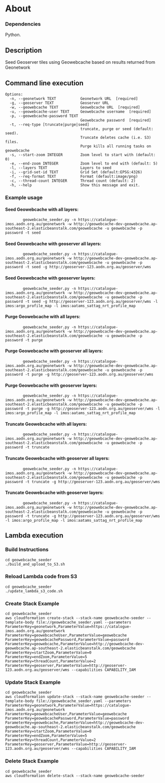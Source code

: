 # About

### Dependencies

Python.

## Description

  Seed Geoserver tiles using Geowebcache based on results returned from Geonetwork


## Command line execution

```
Options:
  -n, --geonetwork TEXT           Geonetwork URL  [required]
  -g, --geoserver TEXT            Geoserver URL
  -w, --geowebcache TEXT          Geowebcache URL  [required]
  -u, --geowebcache-user TEXT     Geowebcache username  [required]
  -p, --geowebcache-password TEXT
                                  Geowebcache password  [required]
  -t, --req-type [truncate|purge|seed]
                                  truncate, purge or seed (default: seed).
                                  Truncate deletes cache (i.e. S3) files.
                                  Purge kills all running tasks on geowebcache
  -s, --start-zoom INTEGER        Zoom level to start with (default: 0)
  -e, --end-zoom INTEGER          Zoom level to end with (default: 5)
  -l, --layers TEXT               Layers to seed
  -i, --grid-set-id TEXT          Grid Set (default:EPSG:4326)
  -f, --req-format TEXT           Format (default:image/png)
  -c, --thread-count INTEGER      Thread count (default: 2)
  -h, --help                      Show this message and exit.
  ```

### Example usage

####        Seed Geowebcache with all layers:
            geowebcache_seeder.py -n https://catalogue-imos.aodn.org.au/geonetwork -w http://geowebcache-dev-geowebcache.ap-southeast-2.elasticbeanstalk.com/geowebcache -u geowebcache -p  password -t seed

####        Seed Geowebcache with geoserver all layers:
            geowebcache_seeder.py -n https://catalogue-imos.aodn.org.au/geonetwork -w http://geowebcache-dev-geowebcache.ap-southeast-2.elasticbeanstalk.com/geowebcache -u geowebcache -p  password -t seed -g http://geoserver-123.aodn.org.au/geoserver/wms

####        Seed Geowebcache with geoserver layers:
            geowebcache_seeder.py -n https://catalogue-imos.aodn.org.au/geonetwork -w http://geowebcache-dev-geowebcache.ap-southeast-2.elasticbeanstalk.com/geowebcache -u geowebcache -p  password -t seed -g http://geoserver-123.aodn.org.au/geoserver/wms -l imos:argo_profile_map -l imos:aatams_sattag_nrt_profile_map

####        Purge Geowebcache with all layers:
            geowebcache_seeder.py -n https://catalogue-imos.aodn.org.au/geonetwork -w http://geowebcache-dev-geowebcache.ap-southeast-2.elasticbeanstalk.com/geowebcache -u geowebcache -p  password -t purge

####        Purge Geowebcache with geoserver all layers:
            geowebcache_seeder.py -n https://catalogue-imos.aodn.org.au/geonetwork -w http://geowebcache-dev-geowebcache.ap-southeast-2.elasticbeanstalk.com/geowebcache -u geowebcache -p  password -t purge -g http://geoserver-123.aodn.org.au/geoserver/wms

####        Purge Geowebcache with geoserver layers:
            geowebcache_seeder.py -n https://catalogue-imos.aodn.org.au/geonetwork -w http://geowebcache-dev-geowebcache.ap-southeast-2.elasticbeanstalk.com/geowebcache -u geowebcache -p  password -t purge -g http://geoserver-123.aodn.org.au/geoserver/wms -l imos:argo_profile_map -l imos:aatams_sattag_nrt_profile_map

####        Truncate Geowebcache with all layers:
            geowebcache_seeder.py -n https://catalogue-imos.aodn.org.au/geonetwork -w http://geowebcache-dev-geowebcache.ap-southeast-2.elasticbeanstalk.com/geowebcache -u geowebcache -p  password -t truncate

####        Truncate Geowebcache with geoserver all layers:
            geowebcache_seeder.py -n https://catalogue-imos.aodn.org.au/geonetwork -w http://geowebcache-dev-geowebcache.ap-southeast-2.elasticbeanstalk.com/geowebcache -u geowebcache -p  password -t truncate -g http://geoserver-123.aodn.org.au/geoserver/wms

####        Truncate Geowebcache with geoserver layers:
            geowebcache_seeder.py -n https://catalogue-imos.aodn.org.au/geonetwork -w http://geowebcache-dev-geowebcache.ap-southeast-2.elasticbeanstalk.com/geowebcache -u geowebcache -p  password -t truncate -g http://geoserver-123.aodn.org.au/geoserver/wms -l imos:argo_profile_map -l imos:aatams_sattag_nrt_profile_map


## Lambda execution

### Build Instructions

  ```
  cd geowebcache_seeder
  ./build_and_upload_to_S3.sh
  ```

### Reload Lambda code from S3

  ```
  cd geowebcache_seeder
  ./update_lambda_s3_code.sh
  ```

### Create Stack Example

  ```
  cd geowebcache_seeder
  aws cloudformation create-stack --stack-name geowebcache-seeder --template-body file://geowebcache_seeder.yaml --parameters  ParameterKey=geonetwork,ParameterValue=https://catalogue-imos.aodn.org.au/geonetwork ParameterKey=geowebcacheUser,ParameterValue=geowebcache ParameterKey=geowebcachePassword,ParameterValue=password ParameterKey=geowebcache,ParameterValue=http://geowebcache-dev-geowebcache.ap-southeast-2.elasticbeanstalk.com/geowebcache ParameterKey=startZoom,ParameterValue=0 ParameterKey=endZoom,ParameterValue=5 ParameterKey=threadCount,ParameterValue=2 ParameterKey=geoserver,ParameterValue=http://geoserver-123.aodn.org.au/geoserver/wms --capabilities CAPABILITY_IAM
  ```    

### Update Stack Example

  ```
  cd geowebcache_seeder
  aws cloudformation update-stack --stack-name geowebcache-seeder --template-body file://geowebcache_seeder.yaml --parameters  ParameterKey=geonetwork,ParameterValue=https://catalogue-imos.aodn.org.au/geonetwork ParameterKey=geowebcacheUser,ParameterValue=geowebcache ParameterKey=geowebcachePassword,ParameterValue=password ParameterKey=geowebcache,ParameterValue=http://geowebcache-dev-geowebcache.ap-southeast-2.elasticbeanstalk.com/geowebcache ParameterKey=startZoom,ParameterValue=0 ParameterKey=endZoom,ParameterValue=5 ParameterKey=threadCount,ParameterValue=2 ParameterKey=geoserver,ParameterValue=http://geoserver-123.aodn.org.au/geoserver/wms --capabilities CAPABILITY_IAM
  ```    

### Delete Stack Example

  ```
  cd geowebcache_seeder
  aws cloudformation delete-stack --stack-name geowebcache-seeder
  ```    